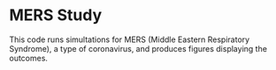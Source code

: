 # MERS Study

This code runs simultations for MERS (Middle Eastern Respiratory Syndrome), a type of coronavirus, and produces figures displaying the outcomes.
